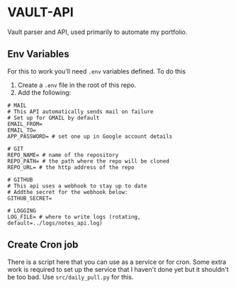 # VAULT-API
Vault parser and API, used primarily to automate my portfolio.

## Env Variables
For this to work you'll need `.env` variables defined.
To do this
1. Create a `.env` file in the root of this repo.
2. Add the following:
```env
# MAIL
# This API automatically sends mail on failure
# Set up for GMAIL by default
EMAIL_FROM=
EMAIL_TO=
APP_PASSWORD= # set one up in Google account details

# GIT
REPO_NAME= # name of the repository
REPO_PATH= # the path where the repo will be cloned
REPO_URL= # the http address of the repo

# GITHUB
# This api uses a webhook to stay up to date
# Addthe secret for the webhook below:
GITHUB_SECRET= 

# LOGGING
LOG_FILE= # where to write logs (rotating, default=../logs/notes_api.log)
```

## Create Cron job
There is a script here that you can use as a service or for cron. Some extra work is required to set up the service that I haven't done yet but it shouldn't be too bad. Use `src/daily_pull.py` for this.

